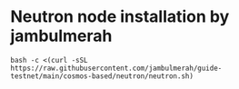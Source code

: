 # Neutron node installation by jambulmerah
```
bash -c <(curl -sSL https://raw.githubusercontent.com/jambulmerah/guide-testnet/main/cosmos-based/neutron/neutron.sh)
```

